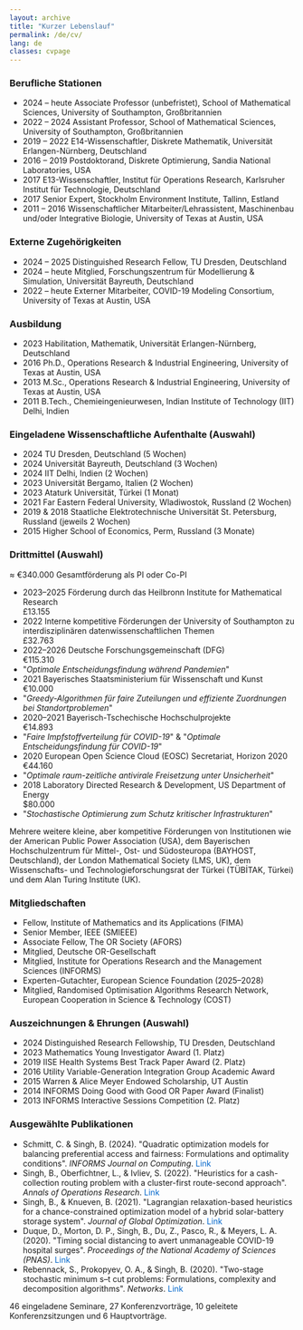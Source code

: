 ```yaml
---
layout: archive
title: "Kurzer Lebenslauf"
permalink: /de/cv/
lang: de
classes: cvpage
---
```


<style>
/* Mobile-only fix for CV year column (desktop unaffected) */
@media (max-width: 768px) {
  #cvmobile ul li {
    position: relative;
    padding-left: 7.5em;   /* left gutter for the year */
    margin-bottom: 0.5em;
  }
  #cvmobile .year {
    position: absolute;
    left: 0;
    top: 0;
    width: 7em;            /* keep years aligned; adjust if needed */
    display: inline-block;
    white-space: nowrap;   /* prevents splitting the year range */
  }
  /* Optional: nicer wrapping on narrow screens */
  #cvmobile {
    line-height: 1.45;
    overflow-wrap: anywhere;
    word-break: break-word;
    hyphens: auto;
  }
}
</style>



### Berufliche Stationen

<div id="cvmobile" class="compact-list">
<ul>
  <li><span class="year">2024 – heute</span> Associate Professor (unbefristet), School of Mathematical Sciences, University of Southampton, Großbritannien</li>
  <li><span class="year">2022 – 2024</span> Assistant Professor, School of Mathematical Sciences, University of Southampton, Großbritannien</li>
  <li><span class="year">2019 – 2022</span> E14-Wissenschaftler, Diskrete Mathematik, Universität Erlangen-Nürnberg, Deutschland</li>
  <li><span class="year">2016 – 2019</span> Postdoktorand, Diskrete Optimierung, Sandia National Laboratories, USA</li>
  <li><span class="year">2017</span> E13-Wissenschaftler, Institut für Operations Research, Karlsruher Institut für Technologie, Deutschland</li>
  <li><span class="year">2017</span> Senior Expert, Stockholm Environment Institute, Tallinn, Estland</li>
  <li><span class="year">2011 – 2016</span> Wissenschaftlicher Mitarbeiter/Lehrassistent, Maschinenbau und/oder Integrative Biologie, University of Texas at Austin, USA</li>
</ul>
</div>

### Externe Zugehörigkeiten

<div id="cvmobile" class="compact-list">
<ul>
  <li><span class="year">2024 – 2025</span> Distinguished Research Fellow, TU Dresden, Deutschland</li>
  <li><span class="year">2024 – heute</span> Mitglied, Forschungszentrum für Modellierung & Simulation, Universität Bayreuth, Deutschland</li>
  <li><span class="year">2022 – heute</span> Externer Mitarbeiter, COVID-19 Modeling Consortium, University of Texas at Austin, USA</li>
</ul>
</div>

### Ausbildung
<div id="cvmobile" class="compact-list">
<ul>
  <li><span class="year">2023</span> Habilitation, Mathematik, Universität Erlangen-Nürnberg, Deutschland</li>
  <li><span class="year">2016</span> Ph.D., Operations Research & Industrial Engineering, University of Texas at Austin, USA</li>
  <li><span class="year">2013</span> M.Sc., Operations Research & Industrial Engineering, University of Texas at Austin, USA</li>
  <li><span class="year">2011</span> B.Tech., Chemieingenieurwesen, Indian Institute of Technology (IIT) Delhi, Indien</li>
</ul>
</div>

### Eingeladene Wissenschaftliche Aufenthalte (Auswahl)
<div id="cvmobile" class="compact-list">
<ul>
  <li><span class="year">2024</span> TU Dresden, Deutschland (5 Wochen)</li>
  <li><span class="year">2024</span> Universität Bayreuth, Deutschland (3 Wochen)</li>
  <li><span class="year">2024</span> IIT Delhi, Indien (2 Wochen)</li>
  <li><span class="year">2023</span> Universität Bergamo, Italien (2 Wochen)</li>
  <li><span class="year">2023</span> Ataturk Universität, Türkei (1 Monat)</li>
  <li><span class="year">2021</span> Far Eastern Federal University, Wladiwostok, Russland (2 Wochen)</li>
  <li><span class="year">2019 & 2018</span> Staatliche Elektrotechnische Universität St. Petersburg, Russland (jeweils 2 Wochen)</li>
  <li><span class="year">2015</span> Higher School of Economics, Perm, Russland (3 Monate)</li>
</ul>
</div>

### Drittmittel (Auswahl)
≈ €340.000 Gesamtförderung als PI oder Co-PI
<div id="cvmobile" class="compact-list">
<ul>
  <li class="grant-item">
    <div class="grant-left"><span class="year">2023–2025</span> Förderung durch das Heilbronn Institute for Mathematical Research</div>
    <div class="grant-right">£13.155</div>
  </li>

  <li class="grant-item">
    <div class="grant-left"><span class="year">2022</span> Interne kompetitive Förderungen der University of Southampton zu interdisziplinären datenwissenschaftlichen Themen</div>
    <div class="grant-right">£32.763</div>
  </li>

  <li class="grant-item">
    <div class="grant-left"><span class="year">2022–2026</span> Deutsche Forschungsgemeinschaft (DFG)</div>
    <div class="grant-right">€115.310</div>
  </li>
  <li class="grant-item">
    <div class="grant-left"><span class="year"></span> "<em>Optimale Entscheidungsfindung während Pandemien</em>"</div>
  </li>

  <li class="grant-item">
    <div class="grant-left"><span class="year">2021</span> Bayerisches Staatsministerium für Wissenschaft und Kunst</div>
    <div class="grant-right">€10.000</div>
  </li>
  <li class="grant-item">
    <div class="grant-left"><span class="year"></span> "<em>Greedy-Algorithmen für faire Zuteilungen und effiziente Zuordnungen bei Standortproblemen</em>"</div>
  </li>

  <li class="grant-item">
    <div class="grant-left"><span class="year">2020–2021</span> Bayerisch-Tschechische Hochschulprojekte</div>
    <div class="grant-right">€14.893</div>
  </li>
  <li class="grant-item">
    <div class="grant-left"><span class="year"></span> "<em>Faire Impfstoffverteilung für COVID-19</em>" & "<em>Optimale Entscheidungsfindung für COVID-19</em>"</div>
  </li>

  <li class="grant-item">
    <div class="grant-left"><span class="year">2020</span> European Open Science Cloud (EOSC) Secretariat, Horizon 2020</div>
    <div class="grant-right">€44.160</div>
  </li>
  <li class="grant-item">
    <div class="grant-left"><span class="year"></span> "<em>Optimale raum-zeitliche antivirale Freisetzung unter Unsicherheit</em>"</div>
  </li>

  <li class="grant-item">
    <div class="grant-left"><span class="year">2018</span> Laboratory Directed Research & Development, US Department of Energy</div>
    <div class="grant-right">$80.000</div>
  </li>
  <li class="grant-item">
    <div class="grant-left"><span class="year"></span> "<em>Stochastische Optimierung zum Schutz kritischer Infrastrukturen</em>"</div>
  </li>
</ul>
</div>

Mehrere weitere kleine, aber kompetitive Förderungen von Institutionen wie der American Public Power Association (USA), dem Bayerischen Hochschulzentrum für Mittel-, Ost- und Südosteuropa (BAYHOST, Deutschland), der London Mathematical Society (LMS, UK), dem Wissenschafts- und Technologieforschungsrat der Türkei (TÜBİTAK, Türkei) und dem Alan Turing Institute (UK).

### Mitgliedschaften
<div class="compact-list">
<ul>
  <li>Fellow, Institute of Mathematics and its Applications (FIMA)</li>
  <li>Senior Member, IEEE (SMIEEE)</li>
  <li>Associate Fellow, The OR Society (AFORS)</li>
  <li>Mitglied, Deutsche OR-Gesellschaft</li>
  <li>Mitglied, Institute for Operations Research and the Management Sciences (INFORMS)</li>
  <li>Experten-Gutachter, European Science Foundation (2025–2028)</li>
  <li>Mitglied, Randomised Optimisation Algorithms Research Network, European Cooperation in Science & Technology (COST)</li>
</ul>
</div>

### Auszeichnungen & Ehrungen (Auswahl)
<div id="cvmobile" class="compact-list">
<ul>
  <li><span class="year">2024</span> Distinguished Research Fellowship, TU Dresden, Deutschland</li>
  <li><span class="year">2023</span> Mathematics Young Investigator Award (1. Platz)</li>
  <li><span class="year">2019</span> IISE Health Systems Best Track Paper Award (2. Platz)</li>
  <li><span class="year">2016</span> Utility Variable-Generation Integration Group Academic Award</li>
  <li><span class="year">2015</span> Warren & Alice Meyer Endowed Scholarship, UT Austin</li>
  <li><span class="year">2014</span> INFORMS Doing Good with Good OR Paper Award (Finalist)</li>
  <li><span class="year">2013</span> INFORMS Interactive Sessions Competition (2. Platz)</li>
</ul>
</div>

### Ausgewählte Publikationen

<div class="compact-list square-bullets">
<ul>
  <li>Schmitt, C. & Singh, B. (2024). "Quadratic optimization models for balancing preferential access and fairness: Formulations and optimality conditions". <i>INFORMS Journal on Computing</i>. <a href="https://pubsonline.informs.org/doi/10.1287/ijoc.2022.0308" style="color: #0066cc; text-decoration: none;">Link</a></li>
  <li>Singh, B., Oberfichtner, L., & Ivliev, S. (2022). "Heuristics for a cash-collection routing problem with a cluster-first route-second approach". <i>Annals of Operations Research</i>. <a href="https://link.springer.com/article/10.1007/s10479-022-04883-1" style="color: #0066cc; text-decoration: none;">Link</a></li>
  <li>Singh, B., & Knueven, B. (2021). "Lagrangian relaxation-based heuristics for a chance-constrained optimization model of a hybrid solar-battery storage system". <i>Journal of Global Optimization</i>. <a href="https://link.springer.com/article/10.1007/s10898-021-01041-y" style="color: #0066cc; text-decoration: none;">Link</a></li>
  <li>Duque, D., Morton, D. P., Singh, B., Du, Z., Pasco, R., & Meyers, L. A. (2020). "Timing social distancing to avert unmanageable COVID-19 hospital surges". <i>Proceedings of the National Academy of Sciences (PNAS)</i>. <a href="https://www.pnas.org/doi/10.1073/pnas.2009033117" style="color: #0066cc; text-decoration: none;">Link</a></li>
  <li>Rebennack, S., Prokopyev, O. A., & Singh, B. (2020). "Two-stage stochastic minimum s–t cut problems: Formulations, complexity and decomposition algorithms". <i>Networks</i>. <a href="https://onlinelibrary.wiley.com/doi/full/10.1002/net.21922" style="color: #0066cc; text-decoration: none;">Link</a></li>
</ul>
</div>

46 eingeladene Seminare, 27 Konferenzvorträge, 10 geleitete Konferenzsitzungen und 6 Hauptvorträge.